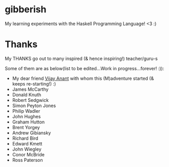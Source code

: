 # gibberish
My learning experiments with the Haskell Programming Language! &lt;3 :)

# Thanks

My THANKS go out to many inspired (& hence inspiring!) teacher/guru-s

Some of them are as below(list to be edited...Work in progress...forever! :)):

+ My dear friend [Vijay Anant](https://github.com/vijayanant) with whom this (M)adventure started (& keeps re-starting!) :)
+ James McCarthy
+ Donald Knuth
+ Robert Sedgwick
+ Simon Peyton Jones
+ Philip Wadler
+ John Hughes
+ Graham Hutton
+ Brent Yorgey
+ Andrew Gibiansky
+ Richard Bird
+ Edward Kmett
+ John Wiegley
+ Conor McBride
+ Ross Paterson
